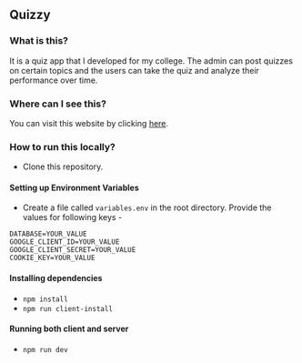 ## Quizzy

### What is this?

It is a quiz app that I developed for my college. The admin can post quizzes on certain topics and the users can take the quiz and analyze their performance over time.

### Where can I see this?

You can visit this website by clicking [here](https://quizzy-iiitk.herokuapp.com/).

### How to run this locally?

* Clone this repository.

#### Setting up Environment Variables

* Create a file called `variables.env` in the root directory. Provide the values for following keys -
```
DATABASE=YOUR_VALUE
GOOGLE_CLIENT_ID=YOUR_VALUE
GOOGLE_CLIENT_SECRET=YOUR_VALUE
COOKIE_KEY=YOUR_VALUE
```

#### Installing dependencies

* `npm install`
* `npm run client-install`

#### Running both client and server
* `npm run dev`
